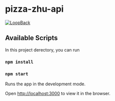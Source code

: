 # pizza-zhu-api

[![LoopBack](https://github.com/strongloop/loopback-next/raw/master/docs/site/imgs/branding/Powered-by-LoopBack-Badge-(blue)-@2x.png)](http://loopback.io/)



## Available Scripts

In this project derectory, you can run

### `npm install`

### `npm start`

Runs the app in the development mode.

Open [http://localhost:3000](http://localhost:3000/) to view it in the browser.